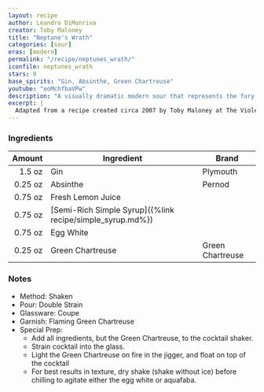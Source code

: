 ```yaml
---
layout: recipe
author: Leandro DiMonriva
creator: Toby Maloney
title: "Neptune's Wrath"
categories: [sour]
eras: [modern]
permalink: "/recipe/neptunes_wrath/"
iconfile: neptunes_wrath
stars: 0
base_spirits: "Gin, Absinthe, Green Chartreuse"
youtube: "eoMchfbaVPw"
description: "A visually dramatic modern sour that represents the fury of the sea with its green hue from absinthe and a flaming Chartreuse float."
excerpt: |
  Adapted from a recipe created circa 2007 by Toby Maloney at The Violet Hour in Chicago. The foaming surface, green hue of the absinthe and flaming Chartreuse represents Neptune expressing his fury with a dangerously rough sea.
---
```


### Ingredients

|  Amount | Ingredient                                                | Brand            |
| ------: | --------------------------------------------------------- | ---------------- |
|  1.5 oz | Gin                                                       | Plymouth         |
| 0.25 oz | Absinthe                                                  | Pernod           |
| 0.75 oz | Fresh Lemon Juice                                         |
| 0.75 oz | [Semi-Rich Simple Syrup]({%link recipe/simple_syrup.md%}) |                  |
| 0.75 oz | Egg White                                                 |                  |
| 0.25 oz | Green Chartreuse                                          | Green Chartreuse |

### Notes

- Method: Shaken
- Pour: Double Strain
- Glassware: Coupe
- Garnish: Flaming Green Chartreuse
- Special Prep:
  - Add all ingredients, but the Green Chartreuse, to the cocktail shaker.
  - Strain cocktail into the glass.
  - Light the Green Chartreuse on fire in the jigger, and float on top of the cocktail
  - For best results in texture, dry shake (shake without ice) before chilling to agitate either the egg white or aquafaba.
